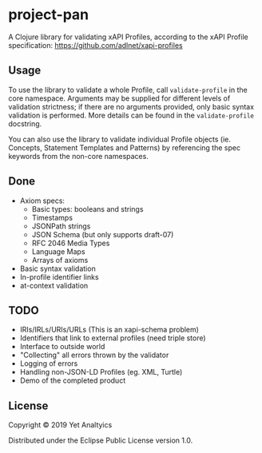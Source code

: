 # project-pan

A Clojure library for validating xAPI Profiles, according to the xAPI Profile
specification: https://github.com/adlnet/xapi-profiles

## Usage

To use the library to validate a whole Profile, call `validate-profile` in
the core namespace. Arguments may be supplied for different levels of
validation strictness; if there are no arguments provided, only basic syntax
validation is performed. More details can be found in the `validate-profile`
docstring.

You can also use the library to validate individual Profile objects (ie.
Concepts, Statement Templates and Patterns) by referencing the spec keywords
from the non-core namespaces.

## Done

- Axiom specs:
    - Basic types: booleans and strings
    - Timestamps
    - JSONPath strings
    - JSON Schema (but only supports draft-07)
    - RFC 2046 Media Types
    - Language Maps
    - Arrays of axioms
- Basic syntax validation
- In-profile identifier links
- at-context validation

## TODO

- IRIs/IRLs/URIs/URLs (This is an xapi-schema problem)
- Identifiers that link to external profiles (need triple store)
- Interface to outside world
- "Collecting" all errors thrown by the validator
- Logging of errors
- Handling non-JSON-LD Profiles (eg. XML, Turtle)
- Demo of the completed product

## License

Copyright © 2019 Yet Analtyics

Distributed under the Eclipse Public License version 1.0.
